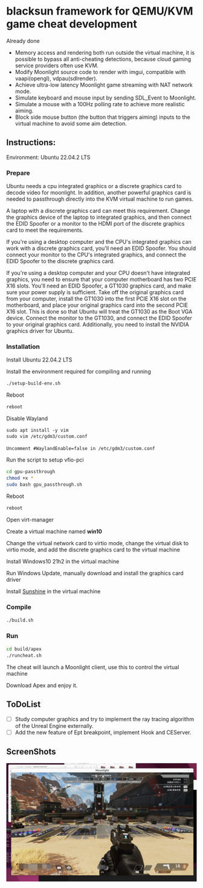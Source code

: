 # blacksun framework for QEMU/KVM game cheat development

Already done

- Memory access and rendering both run outside the virtual machine, it is possible to bypass all anti-cheating detections, because cloud gaming service providers often use KVM.
- Modify Moonlight source code to render with imgui, compatible with vaapi(opengl), vdpau(sdlrender).
- Achieve ultra-low latency Moonlight game streaming with NAT network mode.
- Simulate keyboard and mouse input by sending SDL_Event to Moonlight.
- Simulate a mouse with a 100Hz polling rate to achieve more realistic aiming.
- Block side mouse button (the button that triggers aiming) inputs to the virtual machine to avoid some aim detection.

## Instructions:

Environment: Ubuntu 22.04.2 LTS

### Prepare

Ubuntu needs a cpu integrated graphics or a discrete graphics card to decode video for moonlight. In addition, another powerful graphics card is needed to passthrough directly into the KVM virtual machine to run games.

A laptop with a discrete graphics card can meet this requirement. Change the graphics device of the laptop to integrated graphics, and then connect the EDID Spoofer or a monitor to the HDMI port of the discrete graphics card to meet the requirements.

If you're using a desktop computer and the CPU's integrated graphics can work with a discrete graphics card, you'll need an EDID Spoofer. You should connect your monitor to the CPU's integrated graphics, and connect the EDID Spoofer to the discrete graphics card.

If you're using a desktop computer and your CPU doesn't have integrated graphics, you need to ensure that your computer motherboard has two PCIE X16 slots. You'll need an EDID Spoofer, a GT1030 graphics card, and make sure your power supply is sufficient. Take off the original graphics card from your computer, install the GT1030 into the first PCIE X16 slot on the motherboard, and place your original graphics card into the second PCIE X16 slot. This is done so that Ubuntu will treat the GT1030 as the Boot VGA device. Connect the monitor to the GT1030, and connect the EDID Spoofer to your original graphics card. Additionally, you need to install the NVIDIA graphics driver for Ubuntu.

### Installation

Install Ubuntu 22.04.2 LTS

Install the environment required for compiling and running

```bash
./setup-build-env.sh
```

Reboot

```bash
reboot
```

Disable Wayland 

```
sudo apt install -y vim
sudo vim /etc/gdm3/custom.conf

Uncomment #WaylandEnable=false in /etc/gdm3/custom.conf
```

Run the script to setup vfio-pci

```bash
cd gpu-passthrough
chmod +x *
sudo bash gpu_passthrough.sh
```

Reboot

```bash
reboot
```

Open virt-manager

Create a virtual machine named **win10**

Change the virtual network card to virtio mode, change the virtual disk to virtio mode, and add the discrete graphics card to the virtual machine

Install Windows10 21h2 in the virtual machine

Run Windows Update, manually download and install the graphics card driver

Install [Sunshine](https://github.com/LizardByte/Sunshine) in the virtual machine


### Compile

```bash
./build.sh
```

### Run

```bash
cd build/apex
./runcheat.sh
```

The cheat will launch a Moonlight client, use this to control the virtual machine

Download Apex and enjoy it.

## ToDoList

- [ ]  Study computer graphics and try to implement the ray tracing algorithm of the Unreal Engine externally.
- [ ]  Add the new feature of Ept breakpoint, implement Hook and CEServer.

## ScreenShots

![1](./screenshots/1.PNG)

